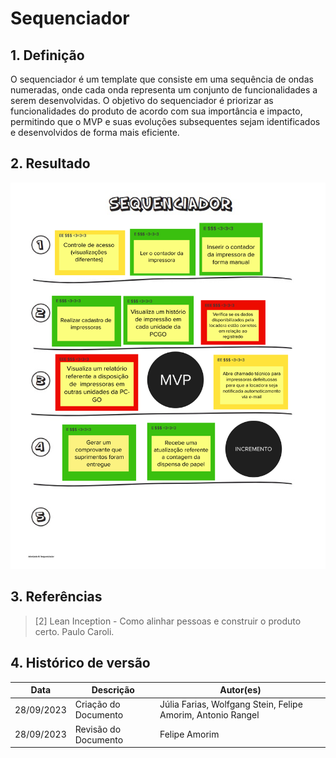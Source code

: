 # Sequenciador

## 1. Definição
O sequenciador é um template que consiste em uma sequência de ondas numeradas, onde cada onda representa um conjunto de funcionalidades a serem desenvolvidas. O objetivo do sequenciador é priorizar as funcionalidades do produto de acordo com sua importância e impacto, permitindo que o MVP e suas evoluções subsequentes sejam identificados e desenvolvidos de forma mais eficiente.



## 2. Resultado

![Sequenciador](../assets/lean-inception/sequenciador.png)

## 3. Referências


> [2] Lean Inception - Como alinhar pessoas e construir o produto certo. Paulo Caroli.

## 4. Histórico de versão

|**Data**|**Descrição**|**Autor(es)**|
|--------|-------------|--------------|
|28/09/2023| Criação do Documento | Júlia Farias, Wolfgang Stein, Felipe Amorim, Antonio Rangel |
|28/09/2023| Revisão do Documento | Felipe Amorim |
